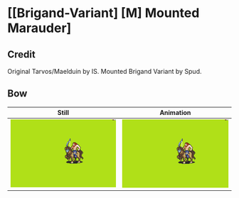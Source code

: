 # [\[Brigand-Variant\] \[M\] Mounted Marauder]

## Credit

Original Tarvos/Maelduin by IS.
Mounted Brigand Variant by Spud.
	
## Bow

| Still | Animation |
| :---: | :-------: |
| ![Bow still](./Bow_000.png) | ![Bow animation](./Bow.gif) |
